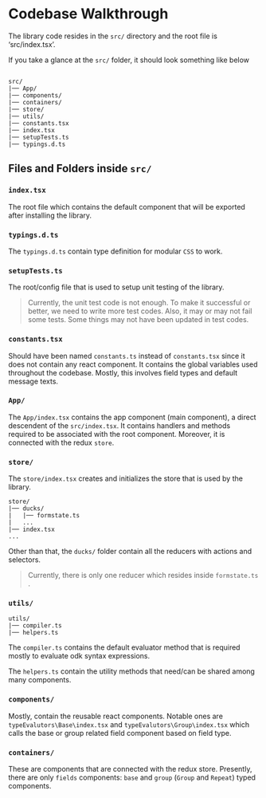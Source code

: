 # Codebase Walkthrough 

The library code resides in the `src/` directory and the root file is ‘src/index.tsx’.   

 

If you take a glance at the `src/` folder, it should look something like below 

``` 

src/ 
|── App/ 
|── components/ 
|── containers/ 
|── store/ 
|── utils/ 
|── constants.tsx 
|── index.tsx 
|── setupTests.ts 
|── typings.d.ts 

``` 

## Files and Folders inside `src/` 

### `index.tsx` 

The root file which contains the default component that will be exported after installing the library. 

### `typings.d.ts` 

The `typings.d.ts` contain type definition for modular `CSS` to work. 

### `setupTests.ts` 

The root/config file that is used to setup unit testing of the library. 

> Currently, the unit test code is not enough. To make it successful or better, we need to write more test codes. Also, it may or may not fail some tests. Some things may not have been updated in test codes. 

### `constants.tsx` 

Should have been named `constants.ts` instead of `constants.tsx` since it does not contain any react component. It contains the global variables used throughout the codebase. Mostly, this involves field types and default message texts. 

### `App/` 

The `App/index.tsx` contains the app component (main component), a direct descendent of the `src/index.tsx`. It contains handlers and methods required to be associated with the root component. Moreover, it is connected with the redux `store`.  

### `store/` 

The `store/index.tsx` creates and initializes the store that is used by the library.   

``` 
store/
|── ducks/ 
|   |── formstate.ts 
|   ... 
|── index.tsx 
... 
``` 
Other than that, the `ducks/` folder contain all the reducers with actions and selectors. 

>Currently, there is only one reducer which resides inside  `formstate.ts` .

### `utils/`

```
utils/
|── compiler.ts
|── helpers.ts
```
 The `compiler.ts` contains the default evaluator method that is required mostly to evaluate odk syntax expressions.

 The `helpers.ts` contain the utility methods that need/can be shared among many components.

### `components/`

Mostly, contain the reusable react components. Notable ones are `typeEvalutors\Base\index.tsx` and `typeEvalutors\Group\index.tsx` which calls the base or group related field component based on field type.

### `containers/`

These are components that are connected with the redux store. Presently, there are only `fields` components: `base` and `group` (`Group` and `Repeat`) typed components.

